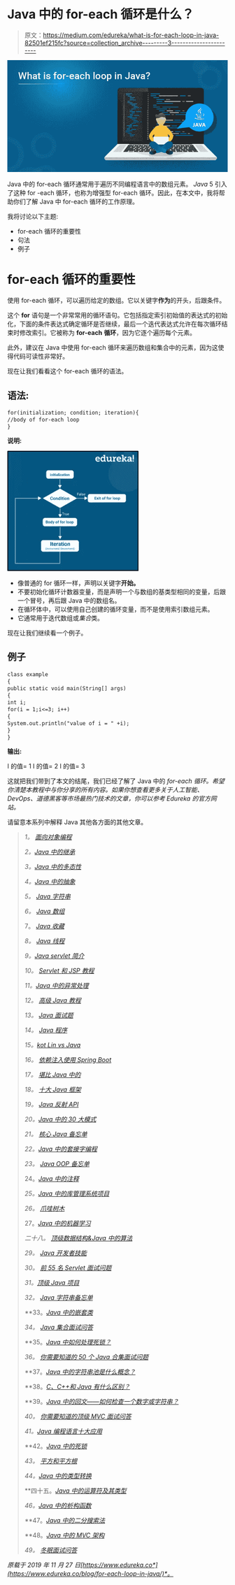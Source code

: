 # Java 中的 for-each 循环是什么？

> 原文：<https://medium.com/edureka/what-is-for-each-loop-in-java-82501ef215fc?source=collection_archive---------3----------------------->

![](img/bb7d4412bd0602f13ce3588291f6f38e.png)

Java 中的 for-each 循环通常用于遍历不同编程语言中的数组元素。 *Java* 5 引入了这种 for -each 循环，也称为增强型 for-each 循环。因此，在本文中，我将帮助你们了解 Java 中 for-each 循环的工作原理。

我将讨论以下主题:

*   for-each 循环的重要性
*   句法
*   例子

# for-each 循环的重要性

使用 for-each 循环，可以遍历给定的数组。它以关键字**作为**的开头，后跟条件。

这个 **for** 语句是一个非常常用的循环语句。它包括指定索引初始值的表达式的初始化，下面的条件表达式确定循环是否继续，最后一个迭代表达式允许在每次循环结束时修改索引。它被称为 **for-each** **循环**，因为它逐个遍历每个元素。

此外，建议在 Java 中使用 for-each 循环来遍历数组和集合中的元素，因为这使得代码可读性非常好。

现在让我们看看这个 for-each 循环的语法。

## 语法:

```
for(initialization; condition; iteration){
//body of for-each loop
}
```

**说明:**

![](img/cf8fd78e5c559134b1e4886058cdae59.png)

*   像普通的 for 循环一样，声明以关键字**开始。**
*   不要初始化循环计数器变量，而是声明一个与数组的基类型相同的变量，后跟一个冒号，再后跟 Java 中的数组名。
*   在循环体中，可以使用自己创建的循环变量，而不是使用索引数组元素。
*   它通常用于迭代数组或*集合*类。

现在让我们继续看一个例子。

## 例子

```
class example
{
public static void main(String[] args)
{
int i;
for(i = 1;i<=3; i++)
{
System.out.println("value of i = " +i);
}
}
```

**输出:**

I 的值= 1
I 的值= 2
I 的值= 3

这就把我们带到了本文的结尾，我们已经了解了 Java 中的 *for-each 循环。希望你清楚本教程中与你分享的所有内容。如果你想查看更多关于人工智能、DevOps、道德黑客等市场最热门技术的文章，你可以参考 Edureka 的官方网站。*

请留意本系列中解释 Java 其他各方面的其他文章。

> *1。* [*面向对象编程*](/edureka/object-oriented-programming-b29cfd50eca0)
> 
> *2。*[*Java 中的继承*](/edureka/inheritance-in-java-f638d3ed559e)
> 
> *3。*[*Java 中的多态性*](/edureka/polymorphism-in-java-9559e3641b9b)
> 
> *4。*[*Java 中的抽象*](/edureka/java-abstraction-d2d790c09037)
> 
> *5。* [*Java 字符串*](/edureka/java-string-68e5d0ca331f)
> 
> *6。* [*Java 数组*](/edureka/java-array-tutorial-50299ef85e5)
> 
> 7。 [*Java 收藏*](/edureka/java-collections-6d50b013aef8)
> 
> *8。* [*Java 线程*](/edureka/java-thread-bfb08e4eb691)
> 
> *9。*[*Java servlet 简介*](/edureka/java-servlets-62f583d69c7e)
> 
> *10。* [*Servlet 和 JSP 教程*](/edureka/servlet-and-jsp-tutorial-ef2e2ab9ee2a)
> 
> *11。*[*Java 中的异常处理*](/edureka/java-exception-handling-7bd07435508c)
> 
> *12。* [*高级 Java 教程*](/edureka/advanced-java-tutorial-f6ebac5175ec)
> 
> *13。* [*Java 面试题*](/edureka/java-interview-questions-1d59b9c53973)
> 
> *14。* [*Java 程序*](/edureka/java-programs-1e3220df2e76)
> 
> *15。*[*kot Lin vs Java*](/edureka/kotlin-vs-java-4f8653f38c04)
> 
> *16。* [*依赖注入使用 Spring Boot*](/edureka/what-is-dependency-injection-5006b53af782)
> 
> *17。* [*堪比 Java 中的*](/edureka/comparable-in-java-e9cfa7be7ff7)
> 
> *18。* [*十大 Java 框架*](/edureka/java-frameworks-5d52f3211f39)
> 
> *19。* [*Java 反射 API*](/edureka/java-reflection-api-d38f3f5513fc)
> 
> *20。*[*Java 中的 30 大模式*](/edureka/pattern-programs-in-java-f33186c711c8)
> 
> *21。* [*核心 Java 备忘单*](/edureka/java-cheat-sheet-3ad4d174012c)
> 
> *22。*[*Java 中的套接字编程*](/edureka/socket-programming-in-java-f09b82facd0)
> 
> *23。* [*Java OOP 备忘单*](/edureka/java-oop-cheat-sheet-9c6ebb5e1175)
> 
> 24。[*Java 中的注释*](/edureka/annotations-in-java-9847d531d2bb)
> 
> *25。*[*Java 中的库管理系统项目*](/edureka/library-management-system-project-in-java-b003acba7f17)
> 
> *26。* [*爪哇树木*](/edureka/java-binary-tree-caede8dfada5)
> 
> 27。[*Java 中的机器学习*](/edureka/machine-learning-in-java-db872998f368)
> 
> *二十八。* [*顶级数据结构&Java 中的算法*](/edureka/data-structures-algorithms-in-java-d27e915db1c5)
> 
> *29。* [*Java 开发者技能*](/edureka/java-developer-skills-83983e3d3b92)
> 
> *30。* [*前 55 名 Servlet 面试问题*](/edureka/servlet-interview-questions-266b8fbb4b2d)
> 
> *31。*[](/edureka/java-exception-handling-7bd07435508c)*[*顶级 Java 项目*](/edureka/java-projects-db51097281e3)*
> 
> **32。* [*Java 字符串备忘单*](/edureka/java-string-cheat-sheet-9a91a6b46540)*
> 
> **33。*[*Java 中的嵌套类*](/edureka/nested-classes-java-f1987805e7e3)*
> 
> **34。* [*Java 集合面试问答*](/edureka/java-collections-interview-questions-162c5d7ef078)*
> 
> **35。*[*Java 中如何处理死锁？*](/edureka/deadlock-in-java-5d1e4f0338d5)*
> 
> **36。* [*你需要知道的 50 个 Java 合集面试问题*](/edureka/java-collections-interview-questions-6d20f552773e)*
> 
> **37。*[*Java 中的字符串池是什么概念？*](/edureka/java-string-pool-5b5b3b327bdf)*
> 
> **38。*[*C、C++和 Java 有什么区别？*](/edureka/difference-between-c-cpp-and-java-625c4e91fb95)*
> 
> **39。*[*Java 中的回文——如何检查一个数字或字符串？*](/edureka/palindrome-in-java-5d116eb8755a)*
> 
> *40。 [*你需要知道的顶级 MVC 面试问答*](/edureka/mvc-interview-questions-cd568f6d7c2e)*
> 
> *41。[*Java 编程语言十大应用*](/edureka/applications-of-java-11e64f9588b0)*
> 
> **42。*[*Java 中的死锁*](/edureka/deadlock-in-java-5d1e4f0338d5)*
> 
> **43。* [*平方和平方根*](/edureka/java-sqrt-method-59354a700571)*
> 
> *44。[*Java 中的类型转换*](/edureka/type-casting-in-java-ac4cd7e0bbe1)*
> 
> **四十五。*[*Java 中的运算符及其类型*](/edureka/operators-in-java-fd05a7445c0a)*
> 
> *46。[*Java 中的析构函数*](/edureka/destructor-in-java-21cc46ed48fc)*
> 
> **47。*[*Java 中的二分搜索法*](/edureka/binary-search-in-java-cf40e927a8d3)*
> 
> **48。*[*Java 中的 MVC 架构*](/edureka/mvc-architecture-in-java-a85952ae2684)*
> 
> *49。 [*冬眠面试问答*](/edureka/hibernate-interview-questions-78b45ec5cce8)*

**原载于 2019 年 11 月 27 日*[*https://www.edureka.co*](https://www.edureka.co/blog/for-each-loop-in-java/)*。**